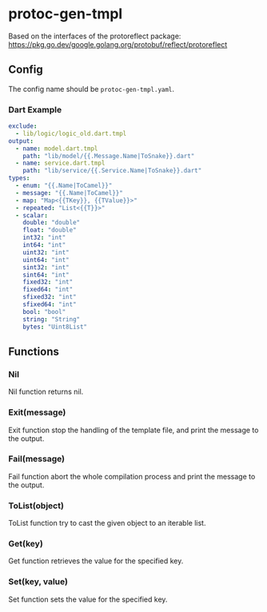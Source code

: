 # protoc-gen-tmpl

Based on the interfaces of the protoreflect package: <https://pkg.go.dev/google.golang.org/protobuf/reflect/protoreflect>

## Config

The config name should be `protoc-gen-tmpl.yaml`.

### Dart Example

```yaml
exclude:
  - lib/logic/logic_old.dart.tmpl
output:
  - name: model.dart.tmpl
    path: "lib/model/{{.Message.Name|ToSnake}}.dart"
  - name: service.dart.tmpl
    path: "lib/service/{{.Service.Name|ToSnake}}.dart"
types:
  - enum: "{{.Name|ToCamel}}"
  - message: "{{.Name|ToCamel}}"
  - map: "Map<{{TKey}}, {{TValue}}>"
  - repeated: "List<{{T}}>"
  - scalar:
    double: "double"
    float: "double"
    int32: "int"
    int64: "int"
    uint32: "int"
    uint64: "int"
    sint32: "int"
    sint64: "int"
    fixed32: "int"
    fixed64: "int"
    sfixed32: "int"
    sfixed64: "int"
    bool: "bool"
    string: "String"
    bytes: "Uint8List"
```

## Functions

### Nil

Nil function returns nil.

### Exit(message)

Exit function stop the handling of the template file, and print the message to the output.

### Fail(message)

Fail function abort the whole compilation process and print the message to the output.

### ToList(object)

ToList function try to cast the given object to an iterable list.

### Get(key)

Get function retrieves the value for the specified key.

### Set(key, value)

Set function sets the value for the specified key.
